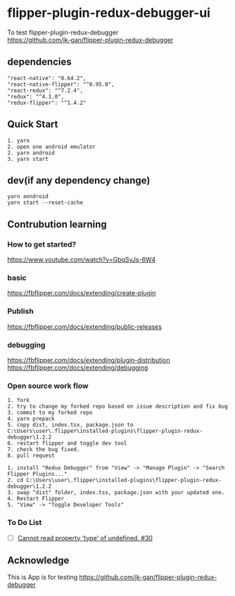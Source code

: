 # flipper-plugin-redux-debugger-ui
 To test flipper-plugin-redux-debugger  
 https://github.com/jk-gan/flipper-plugin-redux-debugger  


## dependencies  

```
"react-native": "0.64.2",
"react-native-flipper": "^0.95.0",
"react-redux": "^7.2.4",
"redux": "^4.1.0",
"redux-flipper": "^1.4.2"
```

## Quick Start   
```
1. yarn 
2. open one android emulator
2. yarn android
3. yarn start
```

## dev(if any dependency change)  
```
yarn anndroid
yarn start --reset-cache
```
## Contrubution learning  

### How to get started?  
https://www.youtube.com/watch?v=GbqSvJs-6W4  
### basic  
https://fbflipper.com/docs/extending/create-plugin   
### Publish  
https://fbflipper.com/docs/extending/public-releases  


### debugging  
https://fbflipper.com/docs/extending/plugin-distribution  
https://fbflipper.com/docs/extending/debugging 

### Open source work flow  
```
1. fork 
2. try to change my forked repo based on issue description and fix bug
3. commit to my forked repo
4. yarn prepack
5. copy dist, index.tsx, package.json to C:\Users\user\.flipper\installed-plugins\flipper-plugin-redux-debugger\1.2.2
6. restart flipper and toggle dev tool
7. check the bug fixed.
8. pull request
```

```
1. install "Redux Debugger" from "View" -> "Manage Plugin" -> "Search Flipper Plugins..."
2. cd C:\Users\user\.flipper\installed-plugins\flipper-plugin-redux-debugger\1.2.2
3. swap "dist" folder, index.tsx, package.json with your updated one.
4. Restart Flipper 
5. "View" -> "Toggle Developer Tools"  
```

### To Do List  

- [ ] [Cannot read property 'type' of undefined. #30](https://github.com/jk-gan/flipper-plugin-redux-debugger/issues/30)



## Acknowledge  
This is App is for testing https://github.com/jk-gan/flipper-plugin-redux-debugger